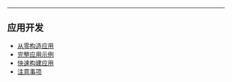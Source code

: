 ---

## 应用开发

* [从零构造应用](from_zero.md)
* [完整应用示例](example.md)
* [快速构建应用](with_base.md)
* [注意事项](tips.md)